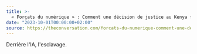 ```yaml
---
title: >-
  « Forçats du numérique » : Comment une décision de justice au Kenya fragilise la sous-traitance des multinationales du web
date: "2023-10-01T00:00:00+02:00"
source: https://theconversation.com/forcats-du-numerique-comment-une-decision-de-justice-au-kenya-fragilise-la-sous-traitance-des-multinationales-du-web-206896
---
```


Derrière l'IA, l'esclavage.